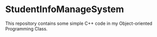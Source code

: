 StudentInfoManageSystem
=======================
This repository contains some simple C++ code in my Object-oriented Programming Class.
